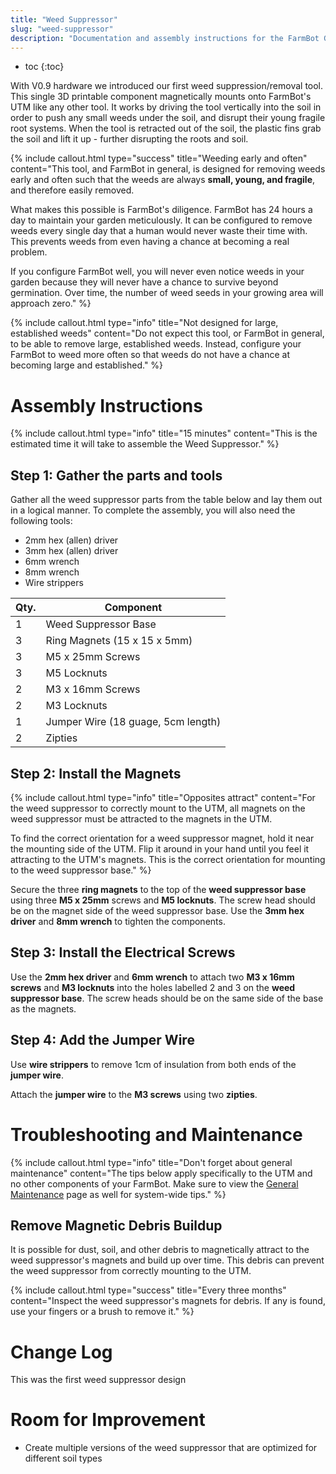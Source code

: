 ```yaml
---
title: "Weed Suppressor"
slug: "weed-suppressor"
description: "Documentation and assembly instructions for the FarmBot Genesis Weed Suppressor"
---
```


* toc
{:toc}

With V0.9 hardware we introduced our first weed suppression/removal tool. This single 3D printable component magnetically mounts onto FarmBot's UTM like any other tool. It works by driving the tool vertically into the soil in order to push any small weeds under the soil, and disrupt their young fragile root systems. When the tool is retracted out of the soil, the plastic fins grab the soil and lift it up - further disrupting the roots and soil.

{%
include callout.html
type="success"
title="Weeding early and often"
content="This tool, and FarmBot in general, is designed for removing weeds early and often such that the weeds are always **small, young, and fragile**, and therefore easily removed.

What makes this possible is FarmBot's diligence. FarmBot has 24 hours a day to maintain your garden meticulously. It can be configured to remove weeds every single day that a human would never waste their time with. This prevents weeds from even having a chance at becoming a real problem.

If you configure FarmBot well, you will never even notice weeds in your garden because they will never have a chance to survive beyond germination. Over time, the number of weed seeds in your growing area will approach zero."
%}



{%
include callout.html
type="info"
title="Not designed for large, established weeds"
content="Do not expect this tool, or FarmBot in general, to be able to remove large, established weeds. Instead, configure your FarmBot to weed more often so that weeds do not have a chance at becoming large and established."
%}






# Assembly Instructions



{%
include callout.html
type="info"
title="15 minutes"
content="This is the estimated time it will take to assemble the Weed Suppressor."
%}

## Step 1: Gather the parts and tools
Gather all the weed suppressor parts from the table below and lay them out in a logical manner. To complete the assembly, you will also need the following tools:
* 2mm hex (allen) driver
* 3mm hex (allen) driver
* 6mm wrench
* 8mm wrench
* Wire strippers

|Qty.                          |Component                     |
|------------------------------|------------------------------|
|1                             |Weed Suppressor Base
|3                             |Ring Magnets (15 x 15 x 5mm)
|3                             |M5 x 25mm Screws
|3                             |M5 Locknuts
|2                             |M3 x 16mm Screws
|2                             |M3 Locknuts
|1                             |Jumper Wire (18 guage, 5cm length)
|2                             |Zipties

## Step 2: Install the Magnets

{%
include callout.html
type="info"
title="Opposites attract"
content="For the weed suppressor to correctly mount to the UTM, all magnets on the weed suppressor must be attracted to the magnets in the UTM.

To find the correct orientation for a weed suppressor magnet, hold it near the mounting side of the UTM. Flip it around in your hand until you feel it attracting to the UTM's magnets. This is the correct orientation for mounting to the weed suppressor base."
%}

Secure the three **ring magnets** to the top of the **weed suppressor base** using three **M5 x 25mm** screws and **M5 locknuts**. The screw head should be on the magnet side of the weed suppressor base. Use the **3mm hex driver** and **8mm wrench** to tighten the components.


## Step 3: Install the Electrical Screws
Use the **2mm hex driver** and **6mm wrench** to attach two **M3 x 16mm screws** and **M3 locknuts** into the holes labelled 2 and 3 on the **weed suppressor base**. The screw heads should be on the same side of the base as the magnets.


## Step 4: Add the Jumper Wire
Use **wire strippers** to remove 1cm of insulation from both ends of the **jumper wire**.


Attach the **jumper wire** to the **M3 screws** using two **zipties**.




# Troubleshooting and Maintenance



{%
include callout.html
type="info"
title="Don't forget about general maintenance"
content="The tips below apply specifically to the UTM and no other components of your FarmBot. Make sure to view the [General Maintenance](maintenance-guide.md) page as well for system-wide tips."
%}

## Remove Magnetic Debris Buildup
It is possible for dust, soil, and other debris to magnetically attract to the weed suppressor's magnets and build up over time. This debris can prevent the weed suppressor from correctly mounting to the UTM.

{%
include callout.html
type="success"
title="Every three months"
content="Inspect the weed suppressor's magnets for debris. If any is found, use your fingers or a brush to remove it."
%}



# Change Log

This was the first weed suppressor design

# Room for Improvement

* Create multiple versions of the weed suppressor that are optimized for different soil types
